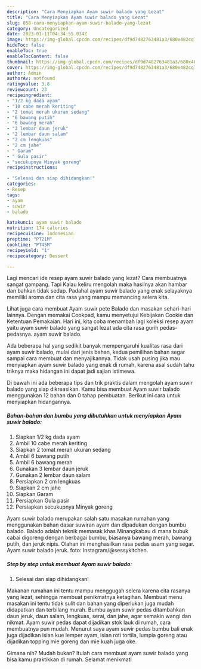 ```yaml
---
description: "Cara Menyiapkan Ayam suwir balado yang Lezat"
title: "Cara Menyiapkan Ayam suwir balado yang Lezat"
slug: 858-cara-menyiapkan-ayam-suwir-balado-yang-lezat
category: Uncategorized
date: 2023-01-11T04:34:55.034Z
image: https://img-global.cpcdn.com/recipes/df9d7482763481a3/680x482cq70/ayam-suwir-balado-foto-resep-utama.jpg
hideToc: false
enableToc: true
enableTocContent: false
thumbnail: https://img-global.cpcdn.com/recipes/df9d7482763481a3/680x482cq70/ayam-suwir-balado-foto-resep-utama.jpg
cover: https://img-global.cpcdn.com/recipes/df9d7482763481a3/680x482cq70/ayam-suwir-balado-foto-resep-utama.jpg
author: Admin
authorAv: notfound
ratingvalue: 3.8
reviewcount: 23
recipeingredient:
- "1/2 kg dada ayam"
- "10 cabe merah keriting"
- "2 tomat merah ukuran sedang"
- "6 bawang putih"
- "6 bawang merah"
- "3 lembar daun jeruk"
- "2 lembar daun salam"
- "2 cm lengkuas"
- "2 cm jahe"
- " Garam"
- " Gula pasir"
- "secukupnya Minyak goreng"
recipeinstructions:

- "Selesai dan siap dihidangkan!"
categories:
- Resep
tags:
- ayam
- suwir
- balado

katakunci: ayam suwir balado 
nutrition: 174 calories
recipecuisine: Indonesian
preptime: "PT21M"
cooktime: "PT45M"
recipeyield: "1"
recipecategory: Dessert

---
```



Lagi mencari ide resep ayam suwir balado yang lezat? Cara membuatnya sangat gampang. Tapi Kalau keliru mengolah maka hasilnya akan hambar dan bahkan tidak sedap. Padahal ayam suwir balado yang enak selayaknya memiliki aroma dan cita rasa yang mampu memancing selera kita.


Lihat juga cara membuat Ayam suwir pete Balado dan masakan sehari-hari lainnya. Dengan memakai Cookpad, kamu menyetujui Kebijakan Cookie dan Ketentuan Pemakaian. Hari ini, kita coba menambah lagi koleksi resep ayam yaitu ayam suwir balado yang sangat lezat ada cita rasa gurih pedas-pedasnya. ayam suwir balado.

Ada beberapa hal yang sedikit banyak mempengaruhi kualitas rasa dari ayam suwir balado, mulai dari jenis bahan, kedua pemilihan bahan segar sampai cara membuat dan menyajikannya. Tidak usah pusing jika mau menyiapkan ayam suwir balado yang enak di rumah, karena asal sudah tahu triknya maka hidangan ini dapat jadi sajian istimewa.


Di bawah ini ada beberapa tips dan trik praktis dalam mengolah ayam suwir balado yang siap dikreasikan. Kamu bisa membuat Ayam suwir balado menggunakan 12 bahan dan 0 tahap pembuatan. Berikut ini cara untuk menyiapkan hidangannya.

<!--inarticleads1-->

##### Bahan-bahan dan bumbu yang dibutuhkan untuk menyiapkan Ayam suwir balado:

1. Siapkan 1/2 kg dada ayam
1. Ambil 10 cabe merah keriting
1. Siapkan 2 tomat merah ukuran sedang
1. Ambil 6 bawang putih
1. Ambil 6 bawang merah
1. Gunakan 3 lembar daun jeruk
1. Gunakan 2 lembar daun salam
1. Persiapkan 2 cm lengkuas
1. Siapkan 2 cm jahe
1. Siapkan  Garam
1. Persiapkan  Gula pasir
1. Persiapkan secukupnya Minyak goreng


Ayam suwir balado merupakan salah satu masakan rumahan yang menggunakan bahan dasar suwiran ayam dan dipadukan dengan bumbu balado. Balado adalah teknik memasak khas Minangkabau di mana bubuk cabai digoreng dengan berbagai bumbu, biasanya bawang merah, bawang putih, dan jeruk nipis. Olahan ini menghasilkan rasa pedas asam yang segar. Ayam suwir balado jeruk. foto: Instagram/@sessykitchen. 

<!--inarticleads2-->

##### Step by step untuk membuat Ayam suwir balado:


1. Selesai dan siap dihidangkan!

Makanan rumahan ini tentu mampu menggugah selera karena cita rasanya yang lezat, sehingga membuat penikmatnya ketagihan. Membuat menu masakan ini tentu tidak sulit dan bahan yang diperlukan juga mudah didapatkan dan terbilang murah. Bumbu ayam suwir pedas ditambahkan daun jeruk, daun salam, lengkuas, serai, dan jahe, agar semakin wangi dan nikmat. Ayam suwir pedas dapat dijadikan stok lauk di rumah, cara membuatnya pun mudah. Menurut saya ayam suwir pedas bumbu bali enak juga dijadikan isian kue lemper ayam, isian roti tortila, lumpia goreng atau dijadikan topping mie goreng dan mie kuah juga oke. 

Gimana nih? Mudah bukan? Itulah cara membuat ayam suwir balado yang bisa kamu praktikkan di rumah. Selamat menikmati
